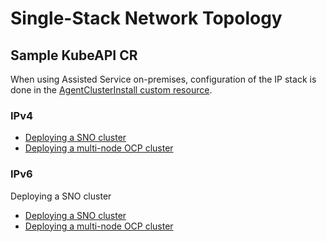 # Single-Stack Network Topology

## Sample KubeAPI CR

When using Assisted Service on-premises, configuration of the IP stack is done in the [AgentClusterInstall custom resource](../../hive-integration/README.md#AgentClusterInstall).

### IPv4

* [Deploying a SNO cluster](../../hive-integration/crds/agentClusterInstall-SNO.yaml)
* [Deploying a multi-node OCP cluster](../../hive-integration/crds/agentClusterInstall.yaml)

### IPv6

Deploying a SNO cluster

* [Deploying a SNO cluster](../../hive-integration/crds/agentClusterInstall-IPv6-SNO.yaml)
* [Deploying a multi-node OCP cluster](../../hive-integration/crds/agentClusterInstall-IPv6.yaml)
